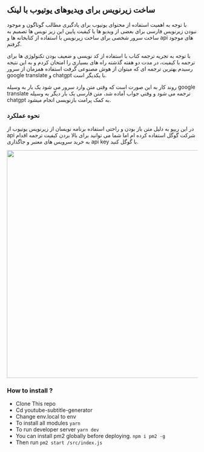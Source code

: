 ## ساخت زیرنویس برای ویدیوهای یوتیوب با لینک

با توجه به اهمیت استفاده از محتوای یوتیوب برای یادگیری مطالب گوناگون و موجود نبودن زیرنویس فارسی برای بعضی از ویدیو ها یا کیفیت پایین این زیر نویس ها تصمیم به ساخت سرور شخصی برای ساخت زیرنویس با استفاده از کتابخانه ها و api های موجود گرفتم.


با توجه به تجریه ترجمه کتاب با استفاده از کد نویسی و ضعیف بودن تکنولوژی ها برای ترجمه با کیفیت، در مدت دو هفته گذشته راه های بسیاری را امتحان کردم و به این نتیجه رسیدم بهترین ترجمه ای که میتوان از هوش مصنوعی گرفت استفاده همزمان از سرور google translate و chatgpt با یکدیگر است.


روند کار به این صورت است که وقتی متن وارد سرور می شود یک بار به وسیله google translate ترجمه می شود و وقتی جواب آماده شد، متن فارسی یک بار دیگر به وسیله chatgpt به کمک پرامت بازنویسی انجام میشود.

### نحوه عملکرد

در این ریپو به دلیل متن باز بودن و راحتی استفاده برنامه نویسان از زیرنویس یوتیوب از api شرکت گوگل استفاده کرده ام اما شما می توانید برای بالا بردن کیفیت ترجمه اقدام به خرید سرویس های معتبر و جاگذاری api key با گوگل کنید.

<p align="center">
    <img src="./demo.gif" width="600"/>
</p>

### How to install ?

- Clone This repo
- Cd youtube-subtitle-generator
- Change env.local to env
- To install all modules `yarn`
- To run developer server `yarn dev`
- You can install pm2 globally before deploying. `npm i pm2 -g`
- Then run `pm2 start /src/index.js`
